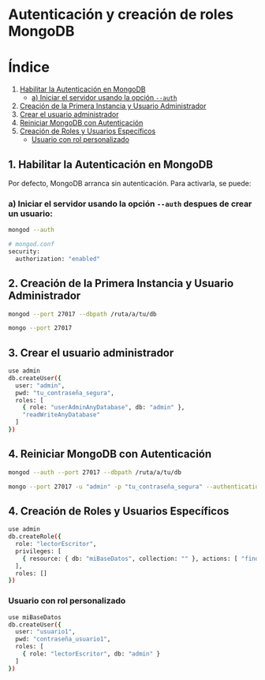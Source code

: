 # Autenticación y creación de roles MongoDB

# Índice

1. [Habilitar la Autenticación en MongoDB](#1-habilitar-la-autenticación-en-mongodb)
   - [a) Iniciar el servidor usando la opción `--auth`](#a-iniciar-el-servidor-usando-la-opción--auth)
2. [Creación de la Primera Instancia y Usuario Administrador](#2-creación-de-la-primera-instancia-y-usuario-administrador)
3. [Crear el usuario administrador](#3-crear-el-usuario-administrador)
4. [Reiniciar MongoDB con Autenticación](#4-reiniciar-mongodb-con-autenticación)
5. [Creación de Roles y Usuarios Específicos](#5-creación-de-roles-y-usuarios-específicos)
   - [Usuario con rol personalizado](#usuario-con-rol-personalizado)


## 1. Habilitar la Autenticación en MongoDB

Por defecto, MongoDB arranca sin autenticación. Para activarla, se puede:

### a) Iniciar el servidor usando la opción `--auth` despues de crear un usuario:

```bash
mongod --auth

# mongod.conf
security:
  authorization: "enabled"

```

## 2. Creación de la Primera Instancia y Usuario Administrador

```bash
mongod --port 27017 --dbpath /ruta/a/tu/db

mongo --port 27017
```

## 3. Crear el usuario administrador

```bash
use admin
db.createUser({
  user: "admin",
  pwd: "tu_contraseña_segura",
  roles: [
    { role: "userAdminAnyDatabase", db: "admin" },
    "readWriteAnyDatabase"
  ]
})

```

## 4. Reiniciar MongoDB con Autenticación

```bash
mongod --auth --port 27017 --dbpath /ruta/a/tu/db

mongo --port 27017 -u "admin" -p "tu_contraseña_segura" --authenticationDatabase "admin"
```

## 4. Creación de Roles y Usuarios Específicos
```bash
use admin
db.createRole({
  role: "lectorEscritor",
  privileges: [
    { resource: { db: "miBaseDatos", collection: "" }, actions: [ "find", "insert", "update", "remove" ] }
  ],
  roles: []
})
```

### Usuario con rol personalizado
```bash
use miBaseDatos
db.createUser({
  user: "usuario1",
  pwd: "contraseña_usuario1",
  roles: [
    { role: "lectorEscritor", db: "admin" }
  ]
})
```
